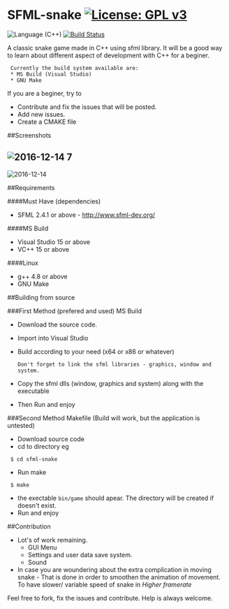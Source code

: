 # SFML-snake [![License: GPL v3](https://img.shields.io/badge/License-GPL%20v3-blue.svg)](http://www.gnu.org/licenses/gpl-3.0)
![Language (C++)](https://img.shields.io/badge/powered_by-C++-brightgreen.svg?style=flat-square)  [![Build Status](https://travis-ci.org/ParadoxZero/sfml-snake.svg?branch=master)](https://travis-ci.org/ParadoxZero/sfml-snake)


A classic snake game made in C++ using sfml library.
It will be a good way to learn about different aspect of development with C++ for a beginer.

```
 Currently the build system available are:
 * MS Build (Visual Studio)
 * GNU Make
```
If you are a beginer, try to 
  * Contribute and fix the issues that will be posted.
  * Add new issues.
  * Create a CMAKE file


##Screenshots

![2016-12-14 7](https://cloud.githubusercontent.com/assets/14165258/21160053/7d8ab5bc-c1a9-11e6-922e-b77e09ce3b70.png)
-----
![2016-12-14](https://cloud.githubusercontent.com/assets/14165258/21160036/6fd6ecb0-c1a9-11e6-9f51-fe70c4db79c2.png)


##Requirements

####Must Have (dependencies)
  * SFML 2.4.1 or above - http://www.sfml-dev.org/

####MS Build
 * Visual Studio 15 or above
 * VC++ 15 or above

####Linux
 * g++ 4.8 or above
 * GNU Make
  
##Building from source

###First Method (prefered and used) MS Build

  * Download the source code.
  * Import into Visual Studio
  * Build according to your need (x64 or x86 or whatever)
   
    ```
    Don't forget to link the sfml libraries - graphics, window and system.
    ```
  * Copy the sfml dlls (window, graphics and system) along with the executable
  * Then Run and enjoy
  
###Second Method Makefile
(Build will work, but the application is untested)

 * Download source code
 * cd to directory
  eg
  
  ```
   $ cd sfml-snake
  ```
 * Run make
 
  ```
   $ make
  ```
 * the exectable `bin/game` should apear. The directory will be created if doesn't exist.
 * Run and enjoy

 
##Contribution
 
  * Lot's of work remaining.
     * GUI Menu
     * Settings and user data save system.
     * Sound
  * In case you are woundering about the extra complication in moving snake -
      That is done in order to smoothen the animation of movement. To have slower/ variable speed of snake
      in *Higher framerate*

Feel free to fork, fix the issues and contribute. Help is always welcome.
